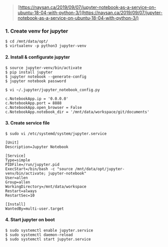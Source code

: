 > [https://naysan.ca/2019/09/07/jupyter-notebook-as-a-service-on-ubuntu-18-04-with-python-3/](https://naysan.ca/2019/09/07/jupyter-notebook-as-a-service-on-ubuntu-18-04-with-python-3/)

### 1. Create venv for jupyter

```
$ cd /mnt/data/opt/
$ virtualenv -p python3 jupyter-venv
```

#### 2. Install & configurate jupyter

```
$ source jupyter-venv/bin/activate
$ pip install jupyter
$ jupyter notebook --generate-config
$ jupyter notebook password

$ vi ~/.jupyter/jupyter_notebook_config.py
```

```
c.NotebookApp.ip = '0.0.0.0'
c.NotebookApp.port = 8888
c.NotebookApp.open_browser = False
c.NotebookApp.notebook_dir = '/mnt/data/workspace/git/documents'
```

#### 3.  Create service file

```
$ sudo vi /etc/systemd/system/jupyter.service
```

```
[Unit]
Description=Jupyter Notebook

[Service]
Type=simple
PIDFile=/run/jupyter.pid
ExecStart=/bin/bash -c "source /mnt/data/opt/jupyter-venv/bin/activate; jupyter-notebook"
User=allen
Group=allen
WorkingDirectory=/mnt/data/workspace
Restart=always
RestartSec=10

[Install]
WantedBy=multi-user.target
```

#### 4. Start jupyter on boot

```
$ sudo systemctl enable jupyter.service
$ sudo systemctl daemon-reload
$ sudo systemctl start jupyter.service
```
<!--stackedit_data:
eyJoaXN0b3J5IjpbOTU3OTAyMjYyLDM4NzI1NjI3N119
-->
